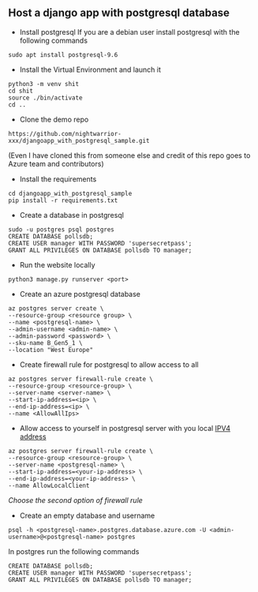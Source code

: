 ## Host a django app with postgresql database

- Install postgresql 
If you are a debian user install postgresql with the following commands
```
sudo apt install postgresql-9.6
```

- Install the Virtual Environment and launch it
```
python3 -m venv shit
cd shit
source ./bin/activate
cd ..
```

- Clone the demo repo
```
https://github.com/nightwarrior-xxx/djangoapp_with_postgresql_sample.git
```
(Even I have cloned this from someone else and credit of this repo goes to Azure team and contributors)

- Install the requirements
```
cd djangoapp_with_postgresql_sample
pip install -r requirements.txt
```

- Create a database in postgresql
```
sudo -u postgres psql postgres
CREATE DATABASE pollsdb;
CREATE USER manager WITH PASSWORD 'supersecretpass';
GRANT ALL PRIVILEGES ON DATABASE pollsdb TO manager;
```

- Run the website locally
```
python3 manage.py runserver <port>
```

- Create an azure postgresql database
```
az postgres server create \
--resource-group <resource group> \
--name <postgresql-name> \
--admin-username <admin-name> \
--admin-password <password> \
--sku-name B_Gen5_1 \
--location "West Europe"
```

- Create firewall rule for postgresql to allow access to all
```
az postgres server firewall-rule create \
--resource-group <resource-group> \
--server-name <server-name> \
--start-ip-address=<ip> \
--end-ip-address=<ip> \
--name <AllowAllIps>
```

- Allow access to yourself in postgresql server with you local [IPV4 address](https://www.whatsmyip.org/)
```
az postgres server firewall-rule create \
--resource-group <resource-group> \
--server-name <postgresql-name> \
--start-ip-address=<your-ip-address> \
--end-ip-address=<your-ip-address> \
--name AllowLocalClient
```
*Choose the second option of firewall rule*

- Create an empty database and username
```
psql -h <postgresql-name>.postgres.database.azure.com -U <admin-username>@<postgresql-name> postgres
```

In postgres run the following commands
```
CREATE DATABASE pollsdb;
CREATE USER manager WITH PASSWORD 'supersecretpass';
GRANT ALL PRIVILEGES ON DATABASE pollsdb TO manager;

```
